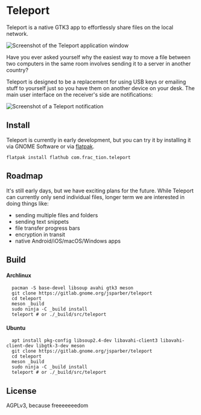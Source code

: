 # Teleport
Teleport is a native GTK3 app to effortlessly share files on the local network.

![Screenshot of the Teleport application window](docs/screenshots/window.png)

Have you ever asked yourself why the easiest way to move a file between two computers in the same room involves sending it to a server in another country?

Teleport is designed to be a replacement for using USB keys or emailing stuff to yourself just so you have them on another device on your desk. The main user interface on the receiver's side are notifications:

![Screenshot of a Teleport notification](docs/screenshots/notification.png)

## Install
Teleport is currently in early development, but you can try it by installing it
via GNOME Software or via [flatpak](http://flatpak.org).
```
flatpak install flathub com.frac_tion.teleport
```

## Roadmap
It's still early days, but we have exciting plans for the future. While Teleport can currently only send individual files, longer term we are interested in doing things like:
* sending multiple files and folders
* sending text snippets
* file transfer progress bars
* encryption in transit
* native Android/iOS/macOS/Windows apps

## Build
#### Archlinux
```
  pacman -S base-devel libsoup avahi gtk3 meson
  git clone https://gitlab.gnome.org/jsparber/teleport
  cd teleport
  meson _build
  sudo ninja -C _build install
  teleport # or ./_build/src/teleport
```
#### Ubuntu
```
  apt install pkg-config libsoup2.4-dev libavahi-client3 libavahi-client-dev libgtk-3-dev meson
  git clone https://gitlab.gnome.org/jsparber/teleport
  cd teleport
  meson _build
  sudo ninja -C _build install
  teleport # or ./_build/src/teleport
```


## License
AGPLv3, because freeeeeeedom
